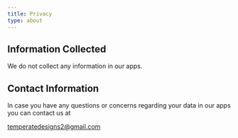 ```yaml
---
title: Privacy
type: about
---
```


## Information Collected

We do not collect any information in our apps.

## Contact Information

In case you have any questions or concerns regarding your data in our apps you
can contact us at

<temperatedesigns2@gmail.com>
